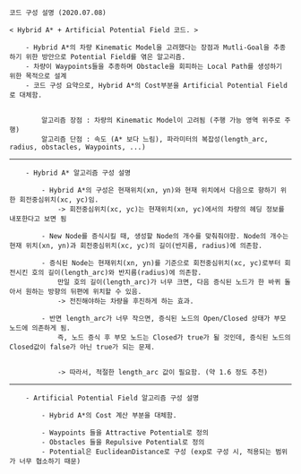 
	코드 구성 설명 (2020.07.08)

	< Hybrid A* + Artificial Potential Field 코드. >

		- Hybrid A*의 차량 Kinematic Model을 고려했다는 장점과 Mutli-Goal을 추종하기 위한 방안으로 Potential Field를 엮은 알고리즘.
		- 차량이 Waypoints들을 추종하며 Obstacle을 회피하는 Local Path를 생성하기 위한 목적으로 설계
		- 코드 구성 요약으로, Hybrid A*의 Cost부분을 Artificial Potential Field로 대체함.


			알고리즘 장점 : 차량의 Kinematic Model이 고려됨 (주행 가능 영역 위주로 주행)	
			알고리즘 단점 : 속도 (A* 보다 느림), 파라미터의 복잡성(length_arc, radius, obstacles, Waypoints, ...)

-------------------------------------------------------------------------------------------------------------------------------------
		- Hybrid A* 알고리즘 구성 설명

			- Hybrid A*의 구성은 현재위치(xn, yn)와 현재 위치에서 다음으로 향하기 위한 회전중심위치(xc, yc)임.
				-> 회전중심위치(xc, yc)는 현재위치(xn, yc)에서의 차량의 헤딩 정보를 내포한다고 보면 됨

			- New Node를 증식시킬 때, 생성할 Node의 개수를 맞춰줘야함. Node의 개수는 현재 위치(xn, yn)과 회전중심위치(xc, yc)의 길이(반지름, radius)에 의존함.

			- 증식된 Node는 현재위치(xn, yn)를 기준으로 회전중심위치(xc, yc)로부터 회전시킨 호의 길이(length_arc)와 반지름(radius)에 의존함. 
				만일 호의 길이(length_arc)가 너무 크면, 다음 증식된 노드가 한 바퀴 돌아서 원하는 방향의 뒤편에 위치할 수 있음.
				-> 전진해야하는 차량을 후진하게 하는 효과.

			- 반면 length_arc가 너무 작으면, 증식된 노드의 Open/Closed 상태가 부모 노드에 의존하게 됨. 
				즉, 노드 증식 후 부모 노드는 Closed가 true가 될 것인데, 증식된 노드의 Closed값이 false가 아닌 true가 되는 문제.
				

				-> 따라서, 적절한 length_arc 값이 필요함. (약 1.6 정도 추천)

 -------------------------------------------------------------------------------------------------------------------------------------
		- Artificial Potential Field 알고리즘 구성 설명

			- Hybrid A*의 Cost 계산 부분을 대체함.

			- Waypoints 들을 Attractive Potential로 정의
			- Obstacles 들을 Repulsive Potential로 정의
			- Potential은 EuclideanDistance로 구성 (exp로 구성 시, 적용되는 범위가 너무 협소하기 때문)
	

